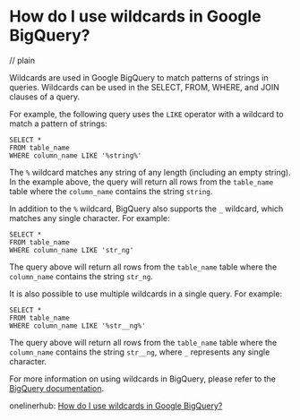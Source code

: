 # How do I use wildcards in Google BigQuery?
// plain

Wildcards are used in Google BigQuery to match patterns of strings in queries. Wildcards can be used in the SELECT, FROM, WHERE, and JOIN clauses of a query.

For example, the following query uses the `LIKE` operator with a wildcard to match a pattern of strings:

```
SELECT *
FROM table_name
WHERE column_name LIKE '%string%'
```

The `%` wildcard matches any string of any length (including an empty string). In the example above, the query will return all rows from the `table_name` table where the `column_name` contains the string `string`.

In addition to the `%` wildcard, BigQuery also supports the `_` wildcard, which matches any single character. For example:

```
SELECT *
FROM table_name
WHERE column_name LIKE 'str_ng'
```

The query above will return all rows from the `table_name` table where the `column_name` contains the string `str_ng`.

It is also possible to use multiple wildcards in a single query. For example:

```
SELECT *
FROM table_name
WHERE column_name LIKE '%str__ng%'
```

The query above will return all rows from the `table_name` table where the `column_name` contains the string `str__ng`, where `_` represents any single character.

For more information on using wildcards in BigQuery, please refer to the [BigQuery documentation](https://cloud.google.com/bigquery/docs/reference/standard-sql/lexical).

onelinerhub: [How do I use wildcards in Google BigQuery?](https://onelinerhub.com/google-big-query/how-do-i-use-wildcards-in-google-bigquery)
